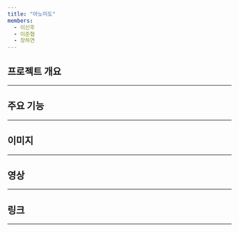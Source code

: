 ```yaml
---
title: "아노미도"
members: 
  - 이신후
  - 이준협
  - 장하연
---
```


## 프로젝트 개요

---

## 주요 기능

---

## 이미지

---

## 영상

---

## 링크

---
